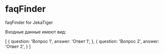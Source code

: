 # faqFinder
faqFinder for JekaTiger

Входные данные имеют вид:

[
    {
        question: 'Вопрос 1',
        answer: 'Ответ 1',
    },
    {
        question: 'Вопрос 2',
        answer: 'Ответ 2',
    }
]
